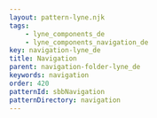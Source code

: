 ```yaml
---
layout: pattern-lyne.njk
tags: 
    - lyne_components_de
    - lyne_components_navigation_de
key: navigation-lyne_de
title: Navigation
parent: navigation-folder-lyne_de
keywords: navigation
order: 420
patternId: sbbNavigation
patternDirectory: navigation
---
```

